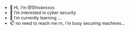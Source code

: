 - 👋 Hi, I’m @Shivanxxxx
- 👀 I’m interested in cyber security 
- 🌱 I’m currently learning ...
- 📫 no need to reach me rn, i'm busy securing machines...

<!---
Shivanxxxx/Shivanxxxx is a ✨ special ✨ repository because its `README.md` (this file) appears on your GitHub profile.
You can click the Preview link to take a look at your changes.
--->
